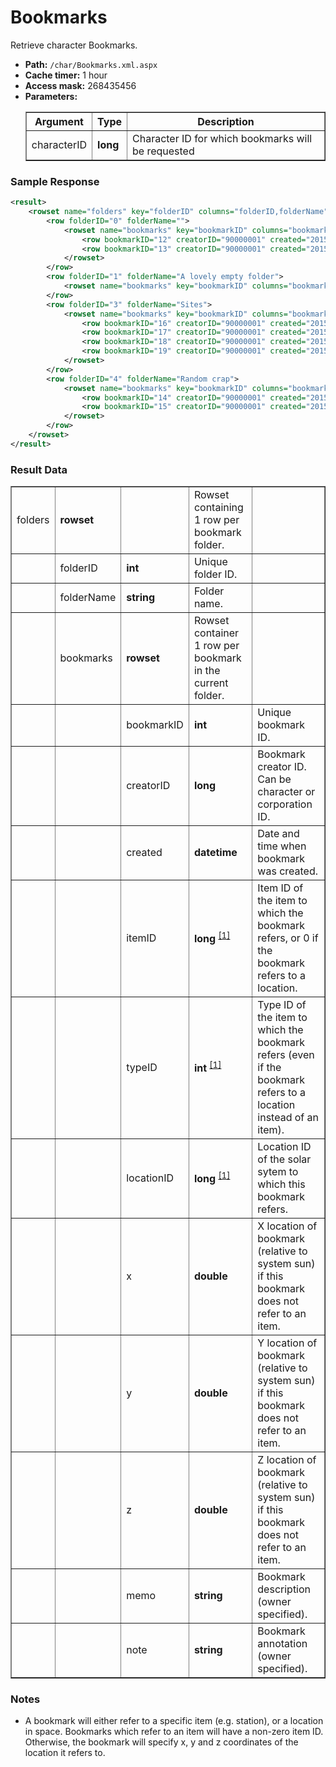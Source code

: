 # Bookmarks
Retrieve character Bookmarks.

* __Path:__ ``/char/Bookmarks.xml.aspx``
* __Cache timer:__ 1 hour
* __Access mask:__ 268435456
* __Parameters:__
    <table border="1">
        <tbody>
            <tr>
                <th>Argument</th>
                <th>Type</th>
                <th>Description</th>
            </tr>
            <tr>
                <td>characterID</td>
                <td><strong>long</strong></td>
                <td>Character ID for which bookmarks will be requested</td>
            </tr>
        </tbody>
    </table>

### Sample Response

```xml
<result>
    <rowset name="folders" key="folderID" columns="folderID,folderName">
        <row folderID="0" folderName="">
            <rowset name="bookmarks" key="bookmarkID" columns="bookmarkID,creatorID,created,itemID,typeID,locationID,x,y,z,memo,note">
                <row bookmarkID="12" creatorID="90000001" created="2015-07-08 21:34:14" itemID="60014689" typeID="57" locationID="30004971" x="0" y="0" z="0" memo="Home Station" note="Our base of residence" />
                <row bookmarkID="13" creatorID="90000001" created="2015-07-08 21:35:07" itemID="40314792" typeID="8" locationID="30004971" x="0" y="0" z="0" memo="Sun" note="" />
            </rowset>
        </row>
        <row folderID="1" folderName="A lovely empty folder">
            <rowset name="bookmarks" key="bookmarkID" columns="bookmarkID,creatorID,created,itemID,typeID,locationID,x,y,z,memo,note" />
        </row>
        <row folderID="3" folderName="Sites">
            <rowset name="bookmarks" key="bookmarkID" columns="bookmarkID,creatorID,created,itemID,typeID,locationID,x,y,z,memo,note">
                <row bookmarkID="16" creatorID="90000001" created="2015-07-08 21:37:12" itemID="40314827" typeID="15" locationID="30004971" x="0" y="0" z="0" memo="Duripant VII - Asteroid Belt 2 ( Asteroid Belt )" note="" />
                <row bookmarkID="17" creatorID="90000001" created="2015-07-08 21:37:22" itemID="40314829" typeID="15" locationID="30004971" x="0" y="0" z="0" memo="Duripant VII - Asteroid Belt 3 ( Asteroid Belt )" note="" />
                <row bookmarkID="18" creatorID="90000001" created="2015-07-08 21:37:29" itemID="40314794" typeID="15" locationID="30004971" x="0" y="0" z="0" memo="Duripant I - Asteroid Belt 1 ( Asteroid Belt )" note="" />
                <row bookmarkID="19" creatorID="90000001" created="2015-07-08 21:37:39" itemID="40314811" typeID="15" locationID="30004971" x="0" y="0" z="0" memo="Duripant VII - Asteroid Belt 1 ( Asteroid Belt )" note="" />
            </rowset>
        </row>
        <row folderID="4" folderName="Random crap">
            <rowset name="bookmarks" key="bookmarkID" columns="bookmarkID,creatorID,created,itemID,typeID,locationID,x,y,z,memo,note">
                <row bookmarkID="14" creatorID="90000001" created="2015-07-08 21:36:08" itemID="0" typeID="5" locationID="30004971" x="-373405654941.733" y="42718621667.0746" z="-1415023302173.46" memo="spot in Duripant solar system" note="" />
                <row bookmarkID="15" creatorID="90000001" created="2015-07-08 21:36:46" itemID="0" typeID="5" locationID="30004971" x="-373405652840.03" y="42718623812.4957" z="-1415023308332.07" memo="spot in Duripant solar system" note="" />
            </rowset>
        </row>
    </rowset>
</result>
```

### Result Data

<table border="1">
    <tbody>
        <tr>
            <td>folders</td>
            <td><strong>rowset</strong></td>
            <td></td>
            <td>Rowset containing 1 row per bookmark folder.</td>
            <td></td>
        </tr>
        <tr>
            <td></td>
            <td>folderID</td>
            <td><strong>int</strong></td>
            <td>Unique folder ID.</td>
            <td></td>
        </tr>
        <tr>
            <td></td>
            <td>folderName</td>
            <td><strong>string</strong></td>
            <td>Folder name.</td>
            <td></td>
        </tr>
        <tr>
            <td></td>
            <td>bookmarks</td>
            <td><strong>rowset</strong></td>
            <td>Rowset container 1 row per bookmark in the current folder.</td>
            <td></td>
        </tr>
        <tr>
            <td></td>
            <td></td>
            <td>bookmarkID</td>
            <td nowrap><strong>int</strong></td>
            <td>Unique bookmark ID.</td>
        </tr>
        <tr>
            <td></td>
            <td></td>
            <td>creatorID</td>
            <td nowrap><strong>long</strong></td>
            <td>Bookmark creator ID. Can be character or corporation ID.</td>
        </tr>
        <tr>
            <td></td>
            <td></td>
            <td>created</td>
            <td nowrap><strong>datetime</strong></td>
            <td>Date and time when bookmark was created.</td>
        </tr>
        <tr>
            <td></td>
            <td></td>
            <td>itemID</td>
            <td nowrap>
                <strong>long</strong>
                <sup>
                <a href="../../sde/mssql/mssql_invItems.html#itemID" title="invItems.itemID">[1]</a>
                </sup>
            </td>
            <td>Item ID of the item to which the bookmark refers, or 0 if the bookmark refers to a location.</td>
        </tr>
        <tr>
            <td></td>
            <td></td>
            <td>typeID</td>
            <td nowrap>
                <strong>int</strong>
                <sup>
                <a href="../../sde/yaml/yaml_typeIDs.html#typeID">[1]</a>
                </sup>
            </td>
            <td>Type ID of the item to which the bookmark refers (even if the bookmark refers to a location instead of an item).</td>
        </tr>
        <tr>
            <td></td>
            <td></td>
            <td>locationID</td>
            <td nowrap>
                <strong>long</strong>
                <sup>
                <a href="../../sde/sqlite/sqlite_mapSolarSystems.html#locationID">[1]</a>
                </sup>
            </td>
            <td>Location ID of the solar sytem to which this bookmark refers.</td>
        </tr>
        <tr>
            <td></td>
            <td></td>
            <td>x</td>
            <td nowrap><strong>double</strong></td>
            <td>X location of bookmark (relative to system sun) if this bookmark does not refer to an item.</td>
        </tr>
        <tr>
            <td></td>
            <td></td>
            <td>y</td>
            <td nowrap><strong>double</strong></td>
            <td>Y location of bookmark (relative to system sun) if this bookmark does not refer to an item.</td>
        </tr>
        <tr>
            <td></td>
            <td></td>
            <td>z</td>
            <td nowrap><strong>double</strong></td>
            <td>Z location of bookmark (relative to system sun) if this bookmark does not refer to an item.</td>
        </tr>
        <tr>
            <td></td>
            <td></td>
            <td>memo</td>
            <td nowrap><strong>string</strong></td>
            <td>Bookmark description (owner specified).</td>
        </tr>
        <tr>
            <td></td>
            <td></td>
            <td>note</td>
            <td nowrap><strong>string</strong></td>
            <td>Bookmark annotation (owner specified).</td>
        </tr>
    </tbody>
</table>

### Notes

* A bookmark will either refer to a specific item (e.g. station), or a location in space.  Bookmarks which refer to an item will have a non-zero
item ID.  Otherwise, the bookmark will specify x, y and z coordinates of the location it refers to.


